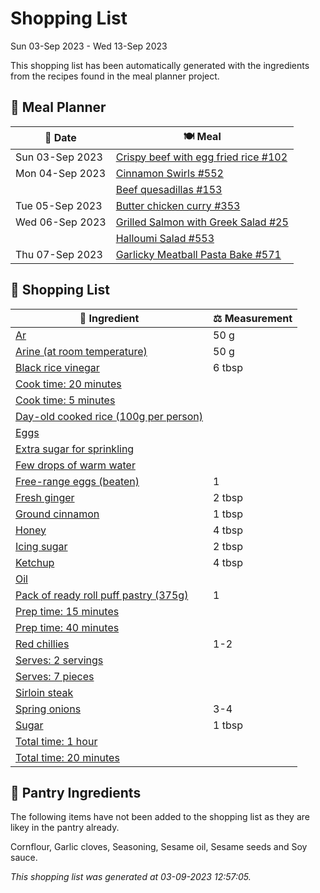 # Shopping List

Sun 03-Sep 2023 - Wed 13-Sep 2023

This shopping list has been automatically generated with the ingredients from the recipes found in the meal planner project.

## 📅 Meal Planner

|📅 Date| 🍽️ Meal|
|----|----|
|Sun 03-Sep 2023|[Crispy beef with egg fried rice #102](https://github.com/jcallaghan/The-Cookbook/issues/102)|
|Mon 04-Sep 2023|[Cinnamon Swirls #552](https://github.com/jcallaghan/The-Cookbook/issues/552)|
||[Beef quesadillas #153](https://github.com/jcallaghan/The-Cookbook/issues/153)|
|Tue 05-Sep 2023|[Butter chicken curry #353](https://github.com/jcallaghan/The-Cookbook/issues/353)|
|Wed 06-Sep 2023|[Grilled Salmon with Greek Salad #25](https://github.com/jcallaghan/The-Cookbook/issues/25)|
||[Halloumi Salad #553](https://github.com/jcallaghan/The-Cookbook/issues/553)|
|Thu 07-Sep 2023|[Garlicky Meatball Pasta Bake  #571](https://github.com/jcallaghan/The-Cookbook/issues/571)|

## 🛒 Shopping List

| 🍌 Ingredient| ⚖️ Measurement|
|----------|-----------|
|[Ar](https://www.sainsburys.co.uk/gol-ui/SearchResults/Ar)|50 g|
|[Arine (at room temperature)](https://www.sainsburys.co.uk/gol-ui/SearchResults/Arine%20(at%20room%20temperature))|50 g|
|[Black rice vinegar](https://www.sainsburys.co.uk/gol-ui/SearchResults/Black%20rice%20vinegar)|6 tbsp|
|[Cook time: 20 minutes](https://www.sainsburys.co.uk/gol-ui/SearchResults/Cook%20time:%2020%20minutes)||
|[Cook time: 5 minutes](https://www.sainsburys.co.uk/gol-ui/SearchResults/Cook%20time:%205%20minutes)||
|[Day-old cooked rice (100g per person)](https://www.sainsburys.co.uk/gol-ui/SearchResults/Day-old%20cooked%20rice%20(100g%20per%20person))||
|[Eggs](https://www.sainsburys.co.uk/gol-ui/SearchResults/Eggs)||
|[Extra sugar for sprinkling](https://www.sainsburys.co.uk/gol-ui/SearchResults/Extra%20sugar%20for%20sprinkling)||
|[Few drops of warm water](https://www.sainsburys.co.uk/gol-ui/SearchResults/Few%20drops%20of%20warm%20water)||
|[Free-range eggs (beaten)](https://www.sainsburys.co.uk/gol-ui/SearchResults/Free-range%20eggs%20(beaten))|1|
|[Fresh ginger](https://www.sainsburys.co.uk/gol-ui/SearchResults/Fresh%20ginger)|2 tbsp|
|[Ground cinnamon](https://www.sainsburys.co.uk/gol-ui/SearchResults/Ground%20cinnamon)|1 tbsp|
|[Honey](https://www.sainsburys.co.uk/gol-ui/SearchResults/Honey)|4 tbsp|
|[Icing sugar](https://www.sainsburys.co.uk/gol-ui/SearchResults/Icing%20sugar)|2 tbsp|
|[Ketchup](https://www.sainsburys.co.uk/gol-ui/SearchResults/Ketchup)|4 tbsp|
|[Oil](https://www.sainsburys.co.uk/gol-ui/SearchResults/Oil)||
|[Pack of ready roll puff pastry (375g)](https://www.sainsburys.co.uk/gol-ui/SearchResults/Pack%20of%20ready%20roll%20puff%20pastry%20(375g))|1|
|[Prep time: 15 minutes](https://www.sainsburys.co.uk/gol-ui/SearchResults/Prep%20time:%2015%20minutes)||
|[Prep time: 40 minutes](https://www.sainsburys.co.uk/gol-ui/SearchResults/Prep%20time:%2040%20minutes)||
|[Red chillies](https://www.sainsburys.co.uk/gol-ui/SearchResults/Red%20chillies)|1-2|
|[Serves: 2 servings](https://www.sainsburys.co.uk/gol-ui/SearchResults/Serves:%202%20servings)||
|[Serves: 7 pieces](https://www.sainsburys.co.uk/gol-ui/SearchResults/Serves:%207%20pieces)||
|[Sirloin steak](https://www.sainsburys.co.uk/gol-ui/SearchResults/Sirloin%20steak)||
|[Spring onions](https://www.sainsburys.co.uk/gol-ui/SearchResults/Spring%20onions)|3-4|
|[Sugar](https://www.sainsburys.co.uk/gol-ui/SearchResults/Sugar)|1 tbsp|
|[Total time: 1 hour](https://www.sainsburys.co.uk/gol-ui/SearchResults/Total%20time:%201%20hour)||
|[Total time: 20 minutes](https://www.sainsburys.co.uk/gol-ui/SearchResults/Total%20time:%2020%20minutes)||

## 🏪 Pantry Ingredients

The following items have not been added to the shopping list as they are likey in the pantry already.

Cornflour, Garlic cloves, Seasoning, Sesame oil, Sesame seeds and Soy sauce.


_This shopping list was generated at 03-09-2023 12:57:05._
